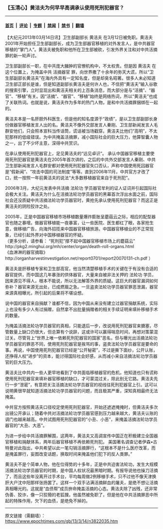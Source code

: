 ### 【玉清心】黄洁夫为何早早高调承认使用死刑犯器官？

---

#### [首页](../../../..?n3822035) &nbsp;|&nbsp; [评论](../../../../../epoch-comment?n3822035) &nbsp;|&nbsp; [专题](../../../../../epoch-special?n3822035) &nbsp;|&nbsp; [禁闻](../../../../../epoch-news?n3822035) &nbsp;|&nbsp; [禁书](../../../../../books?n3822035) &nbsp;|&nbsp; [翻墙](https://github.com/gfw-breaker/nogfw/blob/master/README.md?n3822035)


<div class="post_content" id="artbody" itemprop="articleBody">
 <!-- article content begin -->
 <p>
  【大纪元2013年03月14日讯】卫生部副部长
  <ok href="https://www.epochtimes.com/gb/tag/%E9%BB%84%E6%B4%81%E5%A4%AB.html">
   黄洁夫
  </ok>
  在3月12日被免职。黄洁夫2001年开始担任卫生部副部长，成为卫生部器官移植的对外发言人，是中共器官移植的“掌门人”。黄洁夫被免职和他所在卫生部被砍，引发外界关注和对中共活摘罪的新一轮声讨。
 </p>
 <p>
  卫生部副部长一职，在中共庞大臃肿的官僚机构中，不太权贵。但是因
  <ok href="https://www.epochtimes.com/gb/tag/%E9%BB%84%E6%B4%81%E5%A4%AB.html">
   黄洁夫
  </ok>
  在这个位置上，为掩盖中共
  <ok href="https://www.epochtimes.com/gb/tag/%E6%B4%BB%E6%91%98%E5%99%A8%E5%AE%98.html">
   活摘器官
  </ok>
  罪，向世界撒了十余年的弥天大谎，所以“卫生部副部长黄洁夫”在海内外具有一定知名度，但是却臭名昭著。很多人未必知道卫生部正部长是谁，但是知道副部长黄洁夫是何许人也，不信把“黄洁夫”输入谷歌的搜索引擎，立时显现出和黄洁夫相关的上百条消息，而大部分是与“活摘”、“器官”、“移植”有关。因“活摘”、“器官”、“移植”始终是网络热词，所以“黄洁夫”也成了关联热词。也就是说，黄洁夫作为多年的热门人物，是和中共活摘罪捆绑在一起的。
 </p>
 <p>
  黄洁夫本是一名肝胆外科医生，但是他的知名度源于“政绩”，是以卫生部副部长身份做器官移植发言人出的名。黄洁夫不像外交部发言人秦刚、卫生部新闻发言人毛群安他们，只会照本宣科当传话筒，谎话被当场戳穿。黄洁夫比他们“高明”，不太犯那样的低级错误。为中共掩盖活摘罪，减小国际社会的巨大压力，他算智囊人物之一，出了不少坏主意，深得中共赏识。
 </p>
 <p>
  在承认使用死刑犯器官上，足见黄洁夫的“远见卓识”。 承认中国器官移植主要使用死刑犯器官是黄洁夫在2005年首次讲的，之后的中共外交部发言人秦刚、中共卫生部新闻发言人毛群安都对使用死刑犯器官矢口否认，声称中国使用死囚器官是“假新闻”、“攻击中国的司法制度”等等。直到2006年11月，中共官方才改了口，统一按照一年前黄洁夫的说法“大多数移植器官来自于死刑犯”。
 </p>
 <p>
  2006年3月，大纪元发表中共活摘
  <ok href="https://www.epochtimes.com/gb/tag/%E6%B3%95%E8%BD%AE%E5%8A%9F.html">
   法轮功
  </ok>
  学员器官牟利的证人证词并引起国际社会极大关注。黄洁夫为什么在活摘法轮功学员器官的黑幕首次浮出水面之前，国际社会还没质疑中共活摘法轮功学员器官时，黄抢先承认使用死刑犯器官？而这正是黄洁夫的阴险狡诈之处。
 </p>
 <p>
  2005年，正是中国器官移植市场移植数量爆炸膨胀呈蘑菇云之际，相应的配型器官也随之暴增。做器官移植能一夜暴富，让一些医院、医生都红了眼，各家抢生意，做移植广告，向海外招揽来中国器官移植旅游。中国器官移植业的不正常现象，已经引起外界对中国移植器官的怀疑。
  <br/>
  （更多分析，请参看： “死刑犯”撑不起中国器官移植市场上的蘑菇云”
  <br/>
  http://pkg2.minghui.org/mh/center/organ/death-roll-organs.html
  <br/>
  《血淋淋的器官摘取》
  <br/>
  http://organharvestinvestigation.net/report0701/report20070131-ch.pdf ）
 </p>
 <p>
  黄洁夫是肝移植专家和卫生部高官，他当然清楚移植手术的关键在于有没有合适的器官提供，而中国这几年暴涨的供体器官，大量来自被非法关押的
  <ok href="https://www.epochtimes.com/gb/tag/%E6%B3%95%E8%BD%AE%E5%8A%9F.html">
   法轮功
  </ok>
  学员，因来源见不得人，根本不能说，所以无法解答外界的质疑。这巨大的器官漏洞如何弥补？器官来源无出处，已成燃眉之急。一旦盗卖法轮功学员器官罪恶泄漏，器官来源真相曝光，所引起的后果将不堪设想。
 </p>
 <p>
  说中国的器官来自捐献？谁都不信，因为中国从来没有建立过器官捐献系统，实际上也没有多少人有过捐赠，自然拿不出批量捐赠者的相关手续证明来填补移植手术的数量。
 </p>
 <p>
  为掩盖活摘法轮功学员器官的真相，只能退后一步，改说用死刑犯器官来搪塞，尽管数量上缺口仍很大，但总算有个说辞，这或许可以赢得喘息时间，再想对策蒙混过关。尽管背上“世界上唯一依赖死刑犯器官的国家”恶名，但与曝光出活摘法轮功学员器官的罪恶不同，使用死刑犯器官是挨骂的事，盗卖法轮功学员器官是要命的事。再说，中国使用死刑犯器官已经是“公开秘密”，不过是撕下面纱，公开认账，还挣得人权“进步”的资本，能讨得国际社会好感，从而减小来自活摘法轮功学员器官的巨大压力。
 </p>
 <p>
  黄洁夫比中共内一些人更早地看到了中共面临移植器官的危机，他知道也只有谎称使用死刑犯器官来填补器官移植的缺口，才可蒙混过关，除此别无它路。黄洁夫先行一步“泄密”，有意把关注活摘法轮功学员器官的视线往死刑犯器官上引。这可以说明黄很早就知道活摘法轮功学员器官的问题，而且极其严重，深知真相最终无法掩盖。
 </p>
 <p>
  中共官方按照黄洁夫口径咬定使用死刑犯器官，开始还遮遮掩掩时，但黄洁夫多次出镜公开承认；随着中共对活摘法轮功学员器官感到压力越来越大，黄洁夫认账的调门也越来越高。中共试图用死刑犯器官的“小丑、小恶”，来掩盖活摘法轮功学员器官的“大丑、大恶”。
 </p>
 <p>
  为进一步给中共活摘罪解围，这两年，黄洁夫又高调宣传中国正在积极建立全国器官移植和捐献体系，两年后器官移植不再依赖死刑犯。 美国著名调查记者伊森•古特曼对此指出，中共希望以此一笔勾销活摘罪行，“这根本不是什么医疗改革，而是掩盖罪行，妄图改变话题，换取时间来掩盖他们犯下的反人类罪。”
 </p>
 <p>
  黄洁夫不是个简单人物，他在位得势的十多年，正是中共迫害法轮功，发生大规模活摘法轮功学员器官的时期，是中国人权状况最黑暗时期。有报导说他也操刀活摘了，而且这些年没离开过手术台，平均每周做2例移植手术，只不过他不像天津换肝大户沈中阳那样张扬罢了。这样一个双手沾满活摘鲜血的屠夫，是绝不想让活摘真相曝光的。这就是“血债帮”成员拚命掩盖活摘的心态。黄洁夫除了凶残，还非常伪善、狡诈，像一只狡猾的老狐狸。他虽然被免职了，但是他在中共活摘罪恶中所起的特殊作用，欠下的血债，是绝免不掉的。
 </p>
 <p>
  <!-- article content end -->
  <div id="below_article_ad">
  </div>
 </p>
</div>


---

原文链接（需翻墙）：https://www.epochtimes.com/gb/13/3/14/n3822035.htm
